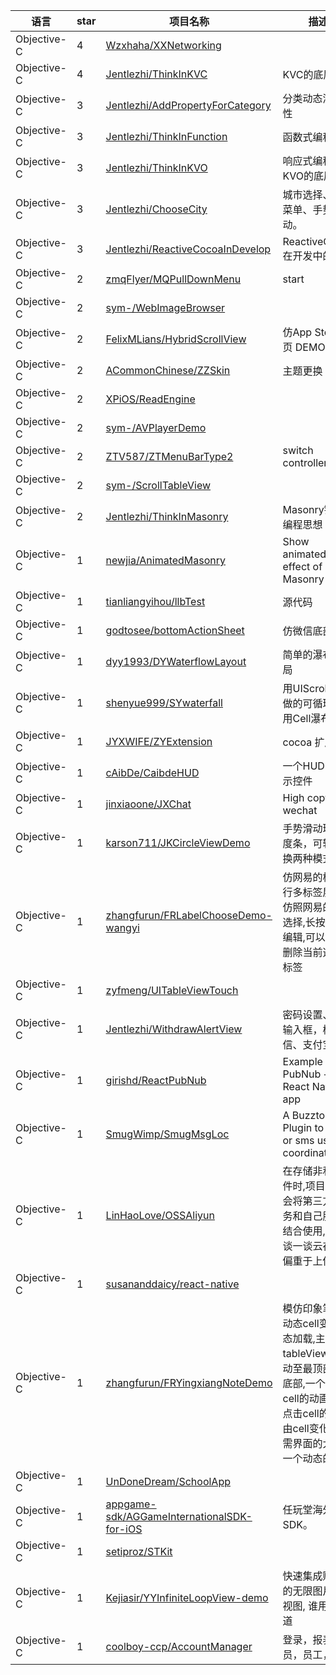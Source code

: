语言|star|项目名称|描述
---|---|---|---
Objective-C|4|[Wzxhaha/XXNetworking](https://github.com/Wzxhaha/XXNetworking)| 
Objective-C|4|[Jentlezhi/ThinkInKVC](https://github.com/Jentlezhi/ThinkInKVC)|KVC的底层实现
Objective-C|3|[Jentlezhi/AddPropertyForCategory](https://github.com/Jentlezhi/AddPropertyForCategory)|分类动态添加属性
Objective-C|3|[Jentlezhi/ThinkInFunction](https://github.com/Jentlezhi/ThinkInFunction)|函数式编程思想
Objective-C|3|[Jentlezhi/ThinkInKVO](https://github.com/Jentlezhi/ThinkInKVO)|响应式编程思想KVO的底层实现
Objective-C|3|[Jentlezhi/ChooseCity](https://github.com/Jentlezhi/ChooseCity)|城市选择、二级菜单、手势滑动。
Objective-C|3|[Jentlezhi/ReactiveCocoaInDevelop](https://github.com/Jentlezhi/ReactiveCocoaInDevelop)|ReactiveCocoa在开发中的使用
Objective-C|2|[zmqFlyer/MQPullDownMenu](https://github.com/zmqFlyer/MQPullDownMenu)|start
Objective-C|2|[sym-/WebImageBrowser](https://github.com/sym-/WebImageBrowser)| 
Objective-C|2|[FelixMLians/HybridScrollView](https://github.com/FelixMLians/HybridScrollView)|仿App Store 首页 DEMO
Objective-C|2|[ACommonChinese/ZZSkin](https://github.com/ACommonChinese/ZZSkin)|主题更换
Objective-C|2|[XPiOS/ReadEngine](https://github.com/XPiOS/ReadEngine)| 
Objective-C|2|[sym-/AVPlayerDemo](https://github.com/sym-/AVPlayerDemo)| 
Objective-C|2|[ZTV587/ZTMenuBarType2](https://github.com/ZTV587/ZTMenuBarType2)|switch controllers
Objective-C|2|[sym-/ScrollTableView](https://github.com/sym-/ScrollTableView)| 
Objective-C|2|[Jentlezhi/ThinkInMasonry](https://github.com/Jentlezhi/ThinkInMasonry)|Masonry链式编程思想
Objective-C|1|[newjia/AnimatedMasonry](https://github.com/newjia/AnimatedMasonry)|Show animated effect of Masonry
Objective-C|1|[tianliangyihou/llbTest](https://github.com/tianliangyihou/llbTest)|源代码
Objective-C|1|[godtosee/bottomActionSheet](https://github.com/godtosee/bottomActionSheet)|仿微信底部弹窗
Objective-C|1|[dyy1993/DYWaterflowLayout](https://github.com/dyy1993/DYWaterflowLayout)|简单的瀑布流布局
Objective-C|1|[shenyue999/SYwaterfall](https://github.com/shenyue999/SYwaterfall)|用UIScrollView做的可循环l利用Cell瀑布流
Objective-C|1|[JYXWIFE/ZYExtension](https://github.com/JYXWIFE/ZYExtension)|cocoa 扩展
Objective-C|1|[cAibDe/CaibdeHUD](https://github.com/cAibDe/CaibdeHUD)|一个HUD的提示控件
Objective-C|1|[jinxiaoone/JXChat](https://github.com/jinxiaoone/JXChat)|High copy wechat
Objective-C|1|[karson711/JKCircleViewDemo](https://github.com/karson711/JKCircleViewDemo)|手势滑动环形进度条，可轻松切换两种模式
Objective-C|1|[zhangfurun/FRLabelChooseDemo-wangyi](https://github.com/zhangfurun/FRLabelChooseDemo-wangyi)|仿网易的横滑进行多标签展示.仿照网易的标签选择,长按进入编辑,可以动态删除当前选择的标签
Objective-C|1|[zyfmeng/UITableViewTouch](https://github.com/zyfmeng/UITableViewTouch)| 
Objective-C|1|[Jentlezhi/WithdrawAlertView](https://github.com/Jentlezhi/WithdrawAlertView)|密码设置、密码输入框，模仿微信、支付宝等。
Objective-C|1|[girishd/ReactPubNub](https://github.com/girishd/ReactPubNub)|Example of PubNub + React Native app
Objective-C|1|[SmugWimp/SmugMsgLoc](https://github.com/SmugWimp/SmugMsgLoc)|A Buzztouch Plugin to email or sms user coordinates.
Objective-C|1|[LinHaoLove/OSSAliyun](https://github.com/LinHaoLove/OSSAliyun)|在存储非私密文件时,项目可能会将第三方云服务和自己服务器结合使用,那就谈一谈云存储,偏重于上传操作
Objective-C|1|[susananddaicy/react-native](https://github.com/susananddaicy/react-native)| 
Objective-C|1|[zhangfurun/FRYingxiangNoteDemo](https://github.com/zhangfurun/FRYingxiangNoteDemo)|模仿印象笔记的动态cell变化 动态加载,主要是tableView的滑动至最顶部和最底部,一个拉伸cell的动画效果 点击cell的一个由cell变化至所需界面的大小的一个动态的跳转
Objective-C|1|[UnDoneDream/SchoolApp](https://github.com/UnDoneDream/SchoolApp)| 
Objective-C|1|[appgame-sdk/AGGameInternationalSDK-for-iOS](https://github.com/appgame-sdk/AGGameInternationalSDK-for-iOS)|任玩堂海外联运SDK。
Objective-C|1|[setiproz/STKit](https://github.com/setiproz/STKit)| 
Objective-C|1|[Kejiasir/YYInfiniteLoopView-demo](https://github.com/Kejiasir/YYInfiniteLoopView-demo)|快速集成贼好用的无限图片轮播视图, 谁用谁知道
Objective-C|1|[coolboy-ccp/AccountManager](https://github.com/coolboy-ccp/AccountManager)|登录，报表，会员，员工，设置
